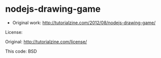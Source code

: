 nodejs-drawing-game
===================

* Original work: http://tutorialzine.com/2012/08/nodejs-drawing-game/

License:

Original: http://tutorialzine.com/license/

This code: BSD
 
